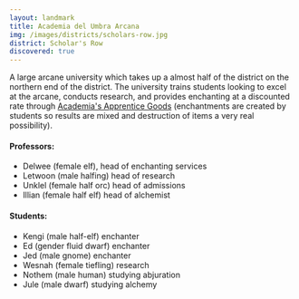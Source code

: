 ```yaml
---
layout: landmark
title: Academia del Umbra Arcana
img: /images/districts/scholars-row.jpg
district: Scholar's Row
discovered: true
---
```

A large arcane university which takes up a almost half of the district on the northern end of the district. The university trains students looking to excel at the arcane, conducts research, and provides enchanting at a discounted rate through [Academia's Apprentice Goods]({{site.baseurl}}/stores/academias-apprentice-goods/) (enchantments are created by students so results are mixed and destruction of items a very real possibility).

#### Professors:
- Delwee (female elf), head of enchanting services
- Letwoon (male halfing) head of research
- Unklel (female half orc) head of admissions
- Illian (female half elf) head of alchemist

#### Students:
- Kengi (male half-elf) enchanter
- Ed (gender fluid dwarf) enchanter
- Jed (male gnome) enchanter
- Wesnah (female tiefling) research
- Nothem (male human) studying abjuration
- Jule (male dwarf) studying alchemy
